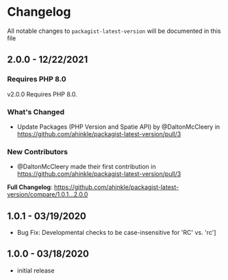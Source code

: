 # Changelog

All notable changes to `packagist-latest-version` will be documented in this file

## 2.0.0 - 12/22/2021

### Requires PHP 8.0

v2.0.0 Requires PHP 8.0.

### What's Changed
* Update Packages (PHP Version and Spatie API) by @DaltonMcCleery in https://github.com/ahinkle/packagist-latest-version/pull/3

###  New Contributors
* @DaltonMcCleery made their first contribution in https://github.com/ahinkle/packagist-latest-version/pull/3

**Full Changelog**: https://github.com/ahinkle/packagist-latest-version/compare/1.0.1...2.0.0

## 1.0.1 - 03/19/2020

- Bug Fix: Developmental checks to be case-insensitive for 'RC' vs. 'rc']

## 1.0.0 - 03/18/2020

- initial release
